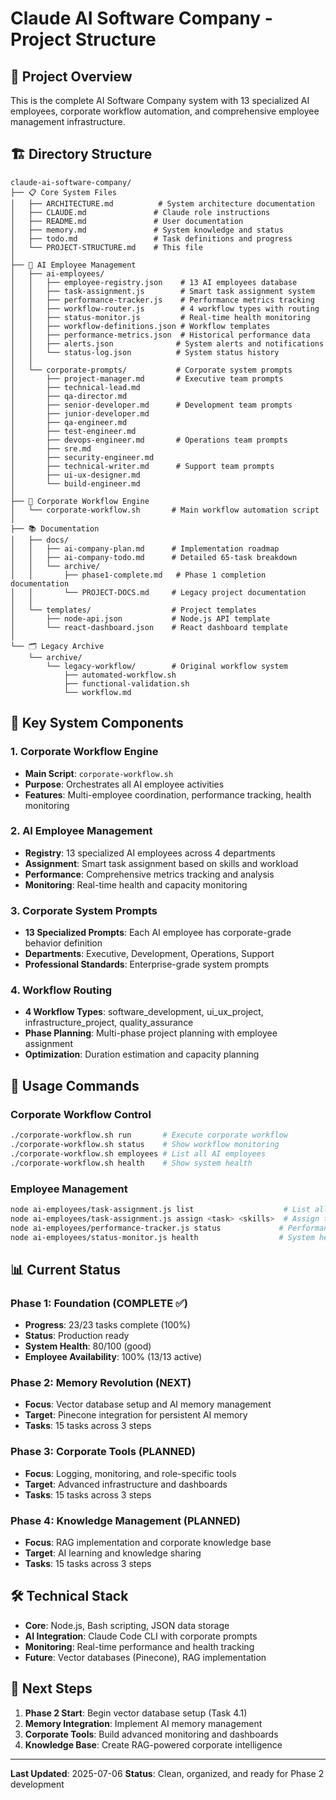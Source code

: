 # Claude AI Software Company - Project Structure

## 📁 Project Overview
This is the complete AI Software Company system with 13 specialized AI employees, corporate workflow automation, and comprehensive employee management infrastructure.

## 🏗️ Directory Structure

```
claude-ai-software-company/
├── 📋 Core System Files
│   ├── ARCHITECTURE.md          # System architecture documentation
│   ├── CLAUDE.md               # Claude role instructions
│   ├── README.md               # User documentation
│   ├── memory.md               # System knowledge and status
│   ├── todo.md                 # Task definitions and progress
│   └── PROJECT-STRUCTURE.md    # This file
│
├── 🤖 AI Employee Management
│   ├── ai-employees/
│   │   ├── employee-registry.json    # 13 AI employees database
│   │   ├── task-assignment.js        # Smart task assignment system
│   │   ├── performance-tracker.js    # Performance metrics tracking
│   │   ├── workflow-router.js        # 4 workflow types with routing
│   │   ├── status-monitor.js         # Real-time health monitoring
│   │   ├── workflow-definitions.json # Workflow templates
│   │   ├── performance-metrics.json  # Historical performance data
│   │   ├── alerts.json              # System alerts and notifications
│   │   └── status-log.json          # System status history
│   │
│   └── corporate-prompts/           # Corporate system prompts
│       ├── project-manager.md       # Executive team prompts
│       ├── technical-lead.md
│       ├── qa-director.md
│       ├── senior-developer.md      # Development team prompts
│       ├── junior-developer.md
│       ├── qa-engineer.md
│       ├── test-engineer.md
│       ├── devops-engineer.md       # Operations team prompts
│       ├── sre.md
│       ├── security-engineer.md
│       ├── technical-writer.md      # Support team prompts
│       ├── ui-ux-designer.md
│       └── build-engineer.md
│
├── 🔧 Corporate Workflow Engine
│   └── corporate-workflow.sh       # Main workflow automation script
│
├── 📚 Documentation
│   ├── docs/
│   │   ├── ai-company-plan.md      # Implementation roadmap
│   │   ├── ai-company-todo.md      # Detailed 65-task breakdown
│   │   └── archive/
│   │       ├── phase1-complete.md   # Phase 1 completion documentation
│   │       └── PROJECT-DOCS.md     # Legacy project documentation
│   │
│   └── templates/                  # Project templates
│       ├── node-api.json           # Node.js API template
│       └── react-dashboard.json    # React dashboard template
│
└── 🗂️ Legacy Archive
    └── archive/
        └── legacy-workflow/        # Original workflow system
            ├── automated-workflow.sh
            ├── functional-validation.sh
            └── workflow.md
```

## 🎯 Key System Components

### 1. Corporate Workflow Engine
- **Main Script**: `corporate-workflow.sh`
- **Purpose**: Orchestrates all AI employee activities
- **Features**: Multi-employee coordination, performance tracking, health monitoring

### 2. AI Employee Management
- **Registry**: 13 specialized AI employees across 4 departments
- **Assignment**: Smart task assignment based on skills and workload
- **Performance**: Comprehensive metrics tracking and analysis
- **Monitoring**: Real-time health and capacity monitoring

### 3. Corporate System Prompts
- **13 Specialized Prompts**: Each AI employee has corporate-grade behavior definition
- **Departments**: Executive, Development, Operations, Support
- **Professional Standards**: Enterprise-grade system prompts

### 4. Workflow Routing
- **4 Workflow Types**: software_development, ui_ux_project, infrastructure_project, quality_assurance
- **Phase Planning**: Multi-phase project planning with employee assignment
- **Optimization**: Duration estimation and capacity planning

## 🚀 Usage Commands

### Corporate Workflow Control
```bash
./corporate-workflow.sh run       # Execute corporate workflow
./corporate-workflow.sh status    # Show workflow monitoring
./corporate-workflow.sh employees # List all AI employees  
./corporate-workflow.sh health    # Show system health
```

### Employee Management
```bash
node ai-employees/task-assignment.js list                    # List all employees
node ai-employees/task-assignment.js assign <task> <skills>  # Assign task
node ai-employees/performance-tracker.js status             # Performance dashboard
node ai-employees/status-monitor.js health                  # System health check
```

## 📊 Current Status

### Phase 1: Foundation (COMPLETE ✅)
- **Progress**: 23/23 tasks complete (100%)
- **Status**: Production ready
- **System Health**: 80/100 (good)
- **Employee Availability**: 100% (13/13 active)

### Phase 2: Memory Revolution (NEXT)
- **Focus**: Vector database setup and AI memory management
- **Target**: Pinecone integration for persistent AI memory
- **Tasks**: 15 tasks across 3 steps

### Phase 3: Corporate Tools (PLANNED)
- **Focus**: Logging, monitoring, and role-specific tools
- **Target**: Advanced infrastructure and dashboards
- **Tasks**: 15 tasks across 3 steps

### Phase 4: Knowledge Management (PLANNED)
- **Focus**: RAG implementation and corporate knowledge base
- **Target**: AI learning and knowledge sharing
- **Tasks**: 15 tasks across 3 steps

## 🛠️ Technical Stack

- **Core**: Node.js, Bash scripting, JSON data storage
- **AI Integration**: Claude Code CLI with corporate prompts
- **Monitoring**: Real-time performance and health tracking
- **Future**: Vector databases (Pinecone), RAG implementation

## 📝 Next Steps

1. **Phase 2 Start**: Begin vector database setup (Task 4.1)
2. **Memory Integration**: Implement AI memory management
3. **Corporate Tools**: Build advanced monitoring and dashboards
4. **Knowledge Base**: Create RAG-powered corporate intelligence

---

**Last Updated**: 2025-07-06
**Status**: Clean, organized, and ready for Phase 2 development
